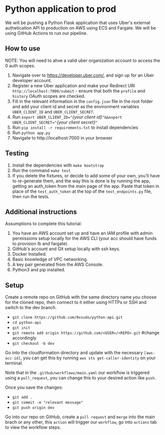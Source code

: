 Python application to prod 
==========================

We will be pushing a Python Flask application that uses Uber's external authetication API to production on AWS using ECS and Fargate.
We will be using GitHub Actions to run our pipeline.

How to use 
----------
NOTE: You will need to  ahve a valid uber organization account to access the 0 auth scopes.

1. Navigate over to https://developer.uber.com/, and sign up for an Uber developer account.
2. Register a new Uber application and make your Redirect URI `http://localhost:7000/submit` - ensure that both the `profile` and `history` OAuth scopes are checked.
3. Fill in the relevant information in the `config.json` file in the root folder and add your client id and secret as the environment variables `UBER_CLIENT_ID` and `UBER_CLIENT_SECRET`.
4. Run `export UBER_CLIENT_ID="`*{your client id}*`"&&export UBER_CLIENT_SECRET="`*{your client secret}*`"`
5. Run `pip install -r requirements.txt` to install dependencies
6. Run `python app.py`
7. Navigate to http://localhost:7000 in your browser

Testing
-------

1. Install the dependencies with `make bootstrap`
2. Run the command `make test`
3. If you delete the fixtures, or decide to add some of your own, you’ll have to re-generate them, and the way this is done is by running the app, getting an auth_token from the main page of the app. Paste that token in place of the `test_auth_token` at the top of the `test_endpoints.py` file, then run the tests.

Additional instructions
-----------------------
Assumptions to complete this tutorial:
1. You have an AWS account set up and have an IAM profile with admin permissions setup locally for the AWS CLI (your acc should have funds to provision lb and fargate).
3. GitHub's account and Git setup locally with ssh keys.
5. Docker Installed.
6. Basic knowledge of VPC networking.
7. A key pair generated from the AWS Console.
8. Python3 and pip installed.

Setup
-----

Create a remote repo on GitHub with the same directory name you choose for the cloned repo, then connect to it either using HTTPs or SSH and switch to the dev branch.

- `git clone https://github.com/0xsudo/python-api.git`
- `cd python-api`
- `git init`
- `git remote add origin https://github.com/<USER>/<REPO>.git` #change accordingly
- `git checkout -b dev`

Go into the cloudformation directory and update with the necessary `[aws-acc-id]`, you can get this by running `aws sts get-caller-identity` on your terminal.

Note that in the `.github/workflows/main.yaml` our workflow is triggered using a `pull_request`, you can change this to your desired action like `push`.

Once you save the changes:

 - `git add .`
 - `git commit -m "relevant message"`
 - `git push origin dev`

 Go into our repo on GitHub, create a `pull request` and `merge` into the main brach or any other, this `action` will trigger our `workflow`, go into `actions` tab to view the workflow steps.